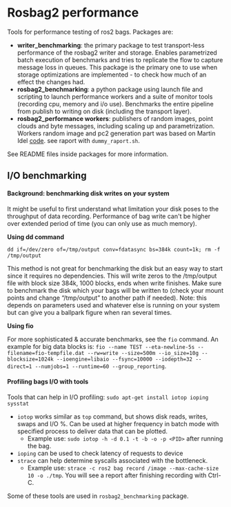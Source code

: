 # Rosbag2 performance

Tools for performance testing of ros2 bags. Packages are:
- **writer_benchmarking**: the primary package to test transport-less performance of the rosbag2 writer and storage. Enables parametrized batch execution of benchmarks and tries to replicate the flow to capture message loss in queues. This package is the primary one to use when storage optimizations are implemented - to check how much of an effect the changes had.
- **rosbag2_benchmarking**: a python package using launch file and scripting to launch performance workers and a suite of monitor tools (recording cpu, memory and i/o use). Benchmarks the entire pipeline from publish to writing on disk (including the transport layer).   
- **rosbag2_performance workers**: publishers of random images, point clouds and byte messages, including scaling up and parametrization. Workers random image and pc2 generation part was based on Martin Idel [code](https://github.com/Martin-Idel/rosbag2/tree/performance_testing).
see raport with `dummy_raport.sh`.

See README files inside packages for more information.

## I/O benchmarking

#### Background: benchmarking disk writes on your system

It might be useful to first understand what limitation your disk poses to the throughput of data recording. Performance of bag write can't be higher over extended period of time (you can only use as much memory).

**Using dd command**

`dd if=/dev/zero of=/tmp/output conv=fdatasync bs=384k count=1k; rm -f /tmp/output`

This method is not great for benchmarking the disk but an easy way to start since it requires no dependencies.
This will write zeros to the /tmp/output file with block size 384k, 1000 blocks, ends when write finishes. Make sure to benchmark the disk which your bags will be written to (check your mount points and change “/tmp/output” to another path if needed).
Note: this depends on parameters used and whatever else is running on your system but can give you a ballpark figure when ran several times.

**Using fio**

For more sophisticated & accurate benchmarks, see the `fio` command. An example for big data blocks is: `fio --name TEST --eta-newline-5s --filename=fio-tempfile.dat --rw=write --size=500m --io_size=10g --blocksize=1024k --ioengine=libaio --fsync=10000 --iodepth=32 --direct=1 --numjobs=1 --runtime=60 --group_reporting`.

#### Profiling bags I/O with tools

Tools that can help in I/O profiling: `sudo apt-get install iotop ioping sysstat`
* `iotop` works similar as `top` command, but shows disk reads, writes, swaps and I/O %. Can be used at higher frequency in batch mode with specified process to deliver data that can be plotted.
  *  Example use: `sudo iotop -h -d 0.1 -t -b -o -p <PID>` after running the bag.  
* `ioping` can be used to check latency of requests to device
* `strace` can help determine syscalls associated with the bottleneck.
  *  Example use: `strace -c ros2 bag record /image --max-cache-size 10 -o ./tmp`. You will see a report after finishing recording with Ctrl-C.

Some of these tools are used in `rosbag2_benchmarking` package.
